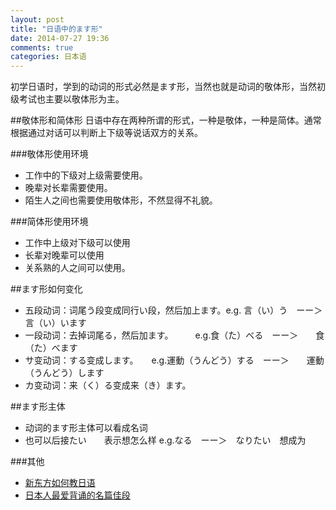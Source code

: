 ```yaml
---
layout: post
title: "日语中的ます形"
date: 2014-07-27 19:36
comments: true
categories: 日本语
---
```

初学日语时，学到的动词的形式必然是ます形，当然也就是动词的敬体形，当然初级考试也主要以敬体形为主。

##敬体形和简体形
日语中存在两种所谓的形式，一种是敬体，一种是简体。通常根据通过对话可以判断上下级等说话双方的关系。
<!--more-->
###敬体形使用环境
  * 工作中的下级对上级需要使用。
  * 晚辈对长辈需要使用。
  * 陌生人之间也需要使用敬体形，不然显得不礼貌。
  
###简体形使用环境
  * 工作中上级对下级可以使用
  * 长辈对晚辈可以使用
  * 关系熟的人之间可以使用。

##ます形如何变化
  * 五段动词：词尾う段变成同行い段，然后加上ます。e.g. 言（い）う　ーー＞　言（い）います
  * 一段动词：去掉词尾る，然后加ます。　　　e.g.食（た）べる　ーー＞　　食（た）べます
  * サ变动词：する变成します。　　e.g.運動（うんどう）する　ーー＞　　運動（うんどう）します
  * カ变动词：来（く）る变成来（き）ます。

##ます形主体
  * 动词的ます形主体可以看成名词
  * 也可以后接たい　　表示想怎么样  e.g.なる　ーー＞　なりたい　想成为

###其他
  * <a href="http://www.amazon.cn/gp/product/B004XFVI3Q/ref=as_li_tf_tl?ie=UTF8&camp=536&creative=3200&creativeASIN=B004XFVI3Q&linkCode=as2&tag=droidyue-23">新东方如何教日语</a><img src="http://ir-cn.amazon-adsystem.com/e/ir?t=droidyue-23&l=as2&o=28&a=B004XFVI3Q" width="1" height="1" border="0" alt="" style="border:none !important; margin:0px !important;" />
  * <a href="http://www.amazon.cn/gp/product/B004VPC684/ref=as_li_tf_tl?ie=UTF8&camp=536&creative=3200&creativeASIN=B004VPC684&linkCode=as2&tag=droidyue-23">日本人最爱背诵的名篇佳段</a><img src="http://ir-cn.amazon-adsystem.com/e/ir?t=droidyue-23&l=as2&o=28&a=B004VPC684" width="1" height="1" border="0" alt="" style="border:none !important; margin:0px !important;" />
